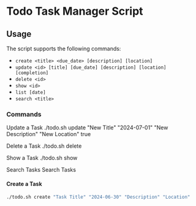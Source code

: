 # Todo Task Manager Script

## Usage

The script supports the following commands:

- `create <title> <due_date> [description] [location]`
- `update <id> [title] [due_date] [description] [location] [completion]`
- `delete <id>`
- `show <id>`
- `list [date]`
- `search <title>`

### Commands
Update a Task
./todo.sh update <id> "New Title" "2024-07-01" "New Description" "New Location" true

Delete a Task
./todo.sh delete <id>


Show a Task
./todo.sh show <id>


Search Tasks
Search Tasks


#### Create a Task

```sh
./todo.sh create "Task Title" "2024-06-30" "Description" "Location"
